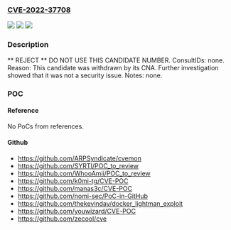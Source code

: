 ### [CVE-2022-37708](https://cve.mitre.org/cgi-bin/cvename.cgi?name=CVE-2022-37708)
![](https://img.shields.io/static/v1?label=Product&message=n%2Fa&color=blue)
![](https://img.shields.io/static/v1?label=Version&message=n%2Fa&color=blue)
![](https://img.shields.io/static/v1?label=Vulnerability&message=n%2Fa&color=blue)

### Description

** REJECT ** DO NOT USE THIS CANDIDATE NUMBER. ConsultIDs: none. Reason: This candidate was withdrawn by its CNA. Further investigation showed that it was not a security issue. Notes: none.

### POC

#### Reference
No PoCs from references.

#### Github
- https://github.com/ARPSyndicate/cvemon
- https://github.com/SYRTI/POC_to_review
- https://github.com/WhooAmii/POC_to_review
- https://github.com/k0mi-tg/CVE-POC
- https://github.com/manas3c/CVE-POC
- https://github.com/nomi-sec/PoC-in-GitHub
- https://github.com/thekevinday/docker_lightman_exploit
- https://github.com/youwizard/CVE-POC
- https://github.com/zecool/cve

